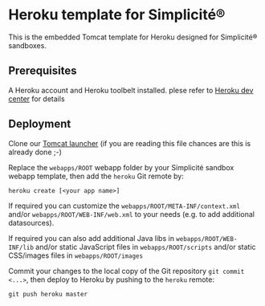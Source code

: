 Heroku template for Simplicit&eacute;&reg;
==========================================

This is the embedded Tomcat template for Heroku designed for Simplicit&eacute;&reg; sandboxes.

Prerequisites
-------------

A Heroku account and Heroku toolbelt installed. plese refer to [Heroku dev center](https://devcenter.heroku.com/)  for details

Deployment
----------

Clone our [Tomcat launcher](https://github.com/simplicitesoftware/heroku-template) (if you are reading this file chances are this is already done ;-)

Replace the `webapps/ROOT` webapp folder by your Simplicit&eacute; sandbox webapp template, then add the `heroku` Git remote by:

```
heroku create [<your app name>]
```

If required you can customize the `webapps/ROOT/META-INF/context.xml` and/or `webapps/ROOT/WEB-INF/web.xml` to your needs (e.g. to add additional datasources).

If required you can also add additional Java libs in `webapps/ROOT/WEB-INF/lib`
and/or static JavaScript files in `webapps/ROOT/scripts`
and/or static CSS/images files in `webapps/ROOT/images`

Commit your changes to the local copy of the Git repository `git commit <...>`, then deploy to Heroku by pushing to the `heroku` remote:

```
git push heroku master
```
